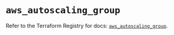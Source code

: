 # `aws_autoscaling_group`

Refer to the Terraform Registry for docs: [`aws_autoscaling_group`](https://registry.terraform.io/providers/hashicorp/aws/5.91.0/docs/resources/autoscaling_group).
